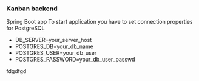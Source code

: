 ### Kanban backend

Spring Boot app
To start application you have to set connection properties for PostgreSQL
- DB_SERVER=your_server_host
- POSTGRES_DB=your_db_name
- POSTGRES_USER=your_db_user
- POSTGRES_PASSWORD=your_db_user_passwd





fdgdfgd